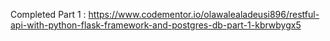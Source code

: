 Completed Part 1 : https://www.codementor.io/olawalealadeusi896/restful-api-with-python-flask-framework-and-postgres-db-part-1-kbrwbygx5
